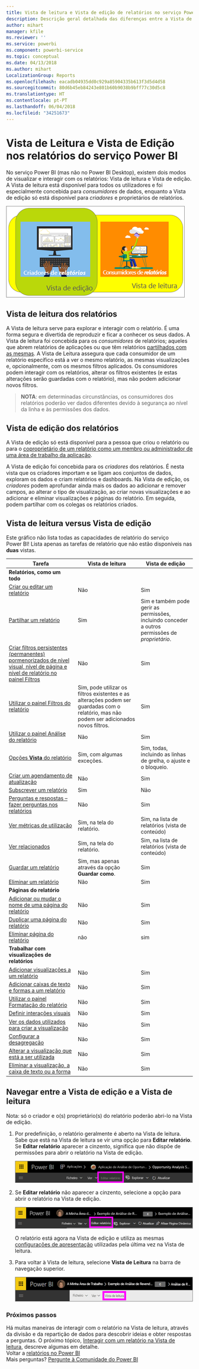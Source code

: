 ```yaml
---
title: Vista de leitura e Vista de edição de relatórios no serviço Power BI
description: Descrição geral detalhada das diferenças entre a Vista de leitura e a Vista de edição nos relatórios do serviço Power BI
author: mihart
manager: kfile
ms.reviewer: ''
ms.service: powerbi
ms.component: powerbi-service
ms.topic: conceptual
ms.date: 04/13/2018
ms.author: mihart
LocalizationGroup: Reports
ms.openlocfilehash: eacadb04935dd0c929a85904335b613f3d5d4d58
ms.sourcegitcommit: 80d6b45eb84243e801b60b9038b9bff77c30d5c8
ms.translationtype: HT
ms.contentlocale: pt-PT
ms.lasthandoff: 06/04/2018
ms.locfileid: "34251673"
---
```

# <a name="reading-view-and-editing-view-in-power-bi-service-reports"></a>Vista de Leitura e Vista de Edição nos relatórios do serviço Power BI
No serviço Power BI (mas não no Power BI Desktop), existem dois modos de visualizar e interagir com os relatórios: Vista de leitura e Vista de edição. A Vista de leitura está disponível para todos os utilizadores e foi especialmente concebida para *consumidores* de dados, enquanto a Vista de edição só está disponível para *criadores* e proprietários de relatórios.

![ilustração de criadores e consumidores de relatórios](media/service-reading-view-and-editing-view/power-bi-creators-consumers.png)

## <a name="report-reading-view"></a>Vista de leitura dos relatórios

 A Vista de leitura serve para explorar e interagir com o relatório. É uma forma segura e divertida de reproduzir e ficar a conhecer os seus dados. A Vista de leitura foi concebida para os *consumidores* de relatórios; aqueles que abrem relatórios de aplicações ou que têm relatórios [partilhados com as mesmas](service-share-dashboards.md). A Vista de Leitura assegura que cada consumidor de um relatório específico está a ver o mesmo relatório, as mesmas visualizações e, opcionalmente, com os mesmos filtros aplicados.  Os consumidores podem interagir com os relatórios, alterar os filtros existentes (e estas alterações serão guardadas com o relatório), mas não podem adicionar novos filtros.

>**NOTA**: em determinadas circunstâncias, os consumidores dos relatórios poderão ver dados diferentes devido à segurança ao nível da linha e às permissões dos dados.

## <a name="report-editing-view"></a>Vista de edição dos relatórios

A Vista de edição só está disponível para a pessoa que criou o relatório ou para o [coproprietário de um relatório como um membro ou administrador de uma área de trabalho da aplicação](service-create-distribute-apps.md).

A Vista de edição foi concebida para os *criadores* dos relatórios. É nesta vista que os criadores importam e se ligam aos conjuntos de dados, exploram os dados e criam relatórios e dashboards. Na Vista de edição, os *criadores* podem aprofundar ainda mais os dados ao adicionar e remover campos, ao alterar o tipo de visualização, ao criar novas visualizações e ao adicionar e eliminar visualizações e páginas do relatório. Em seguida, podem partilhar com os colegas os relatórios criados.

## <a name="reading-view-versus-editing-view"></a>Vista de leitura versus Vista de edição
Este gráfico não lista todas as capacidades de relatório do serviço Power BI! Lista apenas as tarefas de relatório que não estão disponíveis nas **duas** vistas.


|Tarefa  | Vista de leitura  | Vista de edição |
|-------------------------|-------|-------|
|**Relatórios, como um todo**  |
| [Criar ou editar um relatório](service-report-create-new.md) | Não  | Sim |
| [Partilhar um relatório](service-share-reports.md)| Sim | Sim e também pode gerir as permissões, incluindo conceder a outros permissões de *proprietário*. |
| [Criar filtros persistentes (permanentes) pormenorizados de nível visual, nível de página e nível de relatório no painel Filtros](power-bi-report-add-filter.md) | Não  | Sim |
| [Utilizar o painel Filtros do relatório](power-bi-how-to-report-filter.md) | Sim, pode utilizar os filtros existentes e as alterações podem ser guardadas com o relatório, mas não podem ser adicionados novos filtros. | Sim |
| [Utilizar o painel Análise do relatório](service-analytics-pane.md) | Não | Sim |
| [Opções **Vista** do relatório](power-bi-report-display-settings.md) | Sim, com algumas exceções. | Sim, todas, incluindo as linhas de grelha, o ajuste e o bloqueio. |
| [Criar um agendamento de atualização](refresh-data.md) | Não  | Sim |
| [Subscrever um relatório](service-report-subscribe.md) | Sim | Não |
| [Perguntas e respostas – fazer perguntas nos relatórios](power-bi-q-and-a.md) | Não  | Sim |
| [Ver métricas de utilização ](service-usage-metrics.md) | Sim, na tela do relatório. | Sim, na lista de relatórios (vista de conteúdo) |
| [Ver relacionados](service-related-content.md) | Sim, na tela do relatório. | Sim, na lista de relatórios (vista de conteúdo) |
| [Guardar um relatório](service-report-save.md) | Sim, mas apenas através da opção **Guardar como**. | Sim |
| [Eliminar um relatório](service-delete.md) | Não  | Sim |
|**Páginas do relatório** |
| [Adicionar ou mudar o nome de uma página do relatório](power-bi-report-add-page.md)  | Não  | Sim  |
| [Duplicar uma página do relatório](power-bi-report-copy-paste-page.md) | Não  | Sim |
| [Eliminar página do relatório](service-delete.md) | não | sim |
|**Trabalhar com visualizações de relatórios**|
| [Adicionar visualizações a um relatório](power-bi-report-add-visualizations-i.md) | Não  | Sim |
| [Adicionar caixas de texto e formas a um relatório](power-bi-reports-add-text-and-shapes.md) | Não  | Sim |
| [Utilizar o painel Formatação do relatório](service-the-report-editor-take-a-tour.md) | Não | Sim |
| [Definir interações visuais](service-reports-visual-interactions.md) | Não  | Sim |
| [Ver os dados utilizados para criar a visualização](service-reports-show-data.md) | Não  | Sim |
| [Configurar a desagregação](power-bi-visualization-drill-down.md) | Não  | Sim |
| [Alterar a visualização que está a ser utilizada](power-bi-report-change-visualization-type.md) | Não | Sim|
| [Eliminar a visualização, a caixa de texto ou a forma](service-delete.md)| Não | Sim |


## <a name="navigating-between-editing-view-and-reading-view"></a>Navegar entre a Vista de edição e a Vista de leitura
Nota: só o criador e o(s) proprietário(s) do relatório poderão abri-lo na Vista de edição.

1. Por predefinição, o relatório geralmente é aberto na Vista de leitura. Sabe que está na Vista de leitura se vir uma opção para **Editar relatório**. Se **Editar relatório** aparecer a cinzento, significa que não dispõe de permissões para abrir o relatório na Vista de edição.

   ![opção Editar relatório a cinzento](media/service-reading-view-and-editing-view/power-bi-edit-report-grey.png)

2. Se **Editar relatório** não aparecer a cinzento, selecione a opção para abrir o relatório na Vista de edição.

   ![opção Editar relatório](media/service-reading-view-and-editing-view/power-bi-edit-report.png)

   O relatório está agora na Vista de edição e utiliza as mesmas [configurações de apresentação](power-bi-report-display-settings.md) utilizadas pela última vez na Vista de leitura.

2. Para voltar à Vista de leitura, selecione **Vista de Leitura** na barra de navegação superior.

    ![Opção Vista de leitura](media/service-reading-view-and-editing-view/power-bi-reading-view.png)



### <a name="next-steps"></a>Próximos passos
Há muitas maneiras de interagir com o relatório na Vista de leitura, através da divisão e da repartição de dados para descobrir ideias e obter respostas a perguntas.  O próximo tópico, [Interagir com um relatório na Vista de leitura](service-interact-with-a-report-in-editing-view.md), descreve algumas em detalhe.    
Voltar a [relatórios no Power BI](service-reports.md)    
Mais perguntas? [Pergunte à Comunidade do Power BI](http://community.powerbi.com/)
